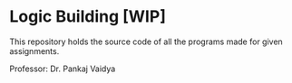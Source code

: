 # Logic Building [WIP]

This repository holds the source code of all the programs made for given assignments.

Professor: Dr. Pankaj Vaidya
